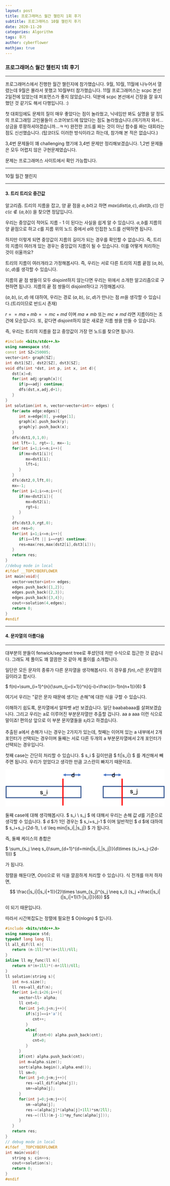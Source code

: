 ```yaml
---
layout: post
title: 프로그래머스 월간 챌린지 1회 후기
subtitle: 프로그래머스 10월 챌린지 후기
date: 2020-11-20
categories: Algorithm
tags: 후기
author: cyberflower
mathjax: true
---
```


### 프로그래머스 월간 챌린지 1회 후기

---

프로그래머스에서 진행한 월간 챌린지에 참가했습니다. 9월, 10월, 11월에 나누어서 열렸는데 9월은 몰라서 못했고 10월부터 참가했습니다. 11월 프로그래머스는 scpc 본선 2일전에 있었는데 퍼포먼스가 좋지 않았습니다. 덕분에 scpc 본선에서 긴장을 잘 유지했던 것 같기도 해서 다행입니다. :)

첫 대회임에도 문제의 질이 매우 좋았다는 점이 놀라웠고, 닉네임만 봐도 실명을 알 정도의 프로그래밍 고인물들이 스코어보드에 많았다는 점도 놀라웠습니다.(여기까지 와서... 상금을 루팡하셔야겠습니까...ㅋㅋ) 완전한 코드를 짜는 것이 아닌 함수를 짜는 대회라는 점도 신선했습니다. (탑코더도 이러한 방식이라고 하는데, 참가해 본 적은 없습니다.)

3,4번 문제들이 꽤 challenging 했기에 3,4번 문제만 정리해보겠습니다. 1,2번 문제들은 모두 어렵지 않은 구현문제였습니다.

문제는 프로그래머스 사이트에서 확인 가능합니다.

---

10월 월간 챌린지

---

#### 3. 트리 트리오 중간값

알고리즘. 트리의 지름을 잡고, 양 끝 점을 $a,b$라고 하면 $max(dist(a,c),dist(b,c))$ 인 $c(c \notin \{a,b\})$ 을 찾으면 정답입니다.

우리는 중앙값이 적어도 지름 - 1 이 된다는 사실을 쉽게 알 수 있습니다. $a,b$를 지름의 양 끝점으로 하고 $c$를 지름 위의 노드 중에서 $a$와 인접한 노드를 선택하면 됩니다.

하지만 이렇게 되면 중앙값이 지름의 길이가 되는 경우를 확인할 수 없습니다. 즉, 트리의 지름이 여러개 있는 경우는 중앙값이 지름이 될 수 있습니다. 이를 어떻게 처리하는 것이 쉬울까요?

트리의 지름이 여러개라고 가정해봅시다. 즉, 우리는 서로 다른 트리의 지름 끝점 $(a,b),(c,d)$를 생각할 수 있습니다. 

지름의 끝 점 쌍들이 모두 disjoint하지 않는다면 우리는 위에서 소개한 알고리즘으로 구현하면 됩니다. 지름의 끝 점 쌍들이 disjoint하다고 가정해봅시다.

$(a,b),(c,d)$ 에 대하여, 우리는 경로 $(a,b)$, $(c,d)$가 만나는 점 $m$을 생각할 수 있습니다.(트리이므로 반드시 존재)

$r==ma+mb==mc+md$ 이며 $ma \neq mb$ 또는 $mc \neq md$ 라면 지름이라는 조건에 모순입니다. 또, 같다면 disjoint하지 않은 새로운 지름 쌍을 만들 수 있습니다.

즉, 우리는 트리의 지름을 잡고 중앙값이 가장 먼 노드를 찾으면 됩니다.

```cpp
#include <bits/stdc++.h>
using namespace std;
const int SZ=250005;
vector<int> graph[SZ];
int dst1[SZ], dst2[SZ], dst3[SZ];
void dfs(int *dst, int p, int x, int d){
   dst[x]=d;
   for(int adj:graph[x]){
      if(p==adj) continue;
      dfs(dst,x,adj,d+1);
   }
}
int solution(int n, vector<vector<int>> edges) {
   for(auto edge:edges){
      int x=edge[0], y=edge[1];
      graph[x].push_back(y);
      graph[y].push_back(x);
   }
   dfs(dst1,0,1,0);
   int lft=-1, rgt=-1, mx=-1;
   for(int i=1;i<=n;i++){
      if(mx<dst1[i]){
         mx=dst1[i];
         lft=i;
      }
   }
   dfs(dst2,0,lft,0);
   mx=-1;
   for(int i=1;i<=n;i++){
      if(mx<dst2[i]){
         mx=dst2[i];
         rgt=i;
      }
   }
   dfs(dst3,0,rgt,0);
   int res=0;
   for(int i=1;i<=n;i++){
      if(i==lft || i==rgt) continue;
      res=max(res,max(dst2[i],dst3[i]));
   }
   return res;
}
//debug mode in local
#ifdef __TOPCYBERFLOWER
int main(void){
   vector<vector<int>> edges;
   edges.push_back({1,2});
   edges.push_back({2,3});
   edges.push_back({3,4});
   cout<<solution(4,edges);
   return 0;
}
#endif
```

---

#### 4. 문자열의 아름다움

---

대부분의 분들이 fenwick/segment tree로 푸셨던데 저만 수식으로 접근한 것 같습니다. 그래도 제 풀이도 꽤 깔끔한 것 같아 제 풀이를 소개합니다.

일단은 모든 문자의 종류가 다른 문자열을 생각해봅시다. 이 경우를 $f(n), n$은 문자열의 길이라고 합시다. 

$ f(n)=\sum_{i=1}^{n}{\sum_{j={i+1}}^n}(j-i)=\frac{(n-1)n(n+1)}{6} $

여기서 우리는 "같은 문자 때문에 생기는 손해"에 대한 식을 구할 수 있습니다.

이해하기 쉽도록, 문자열에서 알파벳 a만 보겠습니다. 일단 baababaaa를 살펴보겠습니다. 그리고 우리는 a로 이루어진 부분문자열만 추출할 겁니다. aa a aaa 이런 식으로 말이죠! 편의상 앞으로 이 부분 문자열들을 $s_i$라고 하겠습니다.

추출된 a에서 손해가 나는 경우는 2가지가 있는데, 첫째는 이어져 있는 a 내부에서 2개 포인터가 선택되는 경우이며 둘째는 서로 다른 두개의 a 부분문자열에서 2개 포인터가 선택되는 경우입니다.

첫째 case는 간단히 처리할 수 있습니다. 
$ s_i $ 길이만큼 $ f(|s_i|) $ 를 계산해서 빼주면 됩니다. 우리가 얻었다고 생각한 만큼 고스란히 빠지기 때문이죠. 

![설명](/img/2020-11-20-substr.png)

둘째 case에 대해 생각해봅시다. 
$ s_i \ s_j $ 에 대해서 우리는 손해 값 $d$를 기준으로 생각할 수 있습니다. 
$ d $가 1인 경우는 $ s_i+s_j-1 $ 이며 일반적인 $ d $에 대하여 $ s_i+s_j-(2d-1), \ d \leq min(|s_i|,|s_j|) $ 가 됩니다.

즉, 둘째 케이스의 총합은 

$ \sum_{s_j \neq s_i}\sum_{d=1}^{d=min(|s_i|,|s_j|)}(d\times (s_i+s_j-(2d-1))) $ 

가 됩니다.

정렬을 해둔다면, $O(n)$으로 위 식을 깔끔하게 처리할 수 있습니다. 식 전개를 마저 하자면, 

$$ \frac{|s_i|(|s_i|+1)}{2}\times \sum_{s_j}^{s_j \neq s_i} (s_j +\frac{|s_i|(|s_i|+1)(1-|s_i|)}{6}) $$

이 되기 때문입니다.

따라서 시간복잡도는 정렬에 필요한 $ O(nlogn) $ 입니다.

```cpp
#include <bits/stdc++.h>
using namespace std;
typedef long long ll;
ll all_dif(ll n){
   return (n-1ll)*n*(n+1ll)/6ll;
}
inline ll my_func(ll n){
   return n*(n+1ll)*(-n+1ll)/6ll;
}
ll solution(string s){
   int n=s.size();
   ll res=all_dif(n);
   for(int i=0;i<26;i++){
      vector<ll> alpha;
      ll cnt=0;
      for(int j=0;j<n;j++){
         if(s[j]==i+'a'){
            cnt++;
         }
         else{
            if(cnt>0) alpha.push_back(cnt);
            cnt=0;
         }
      }
      if(cnt) alpha.push_back(cnt);
      int m=alpha.size();     
      sort(alpha.begin(),alpha.end());
      ll sm=0;
      for(int j=0;j<m;j++){
         res-=all_dif(alpha[j]);
         sm+=alpha[j];
      }
      for(int j=0;j<m;j++){
         sm-=alpha[j];
         res-=(alpha[j]*(alpha[j]+1ll)*sm/2ll);
         res-=((ll)(m-j-1)*my_func(alpha[j]));
      }
   }
   return res;
}
// debug mode in local
#ifdef __TOPCYBERFLOWER
int main(void){
   string s; cin>>s;
   cout<<solution(s);
   return 0;
}
#endif
```